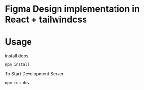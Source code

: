 # Figma Design implementation in React + tailwindcss

# Usage

install deps

    npm install


To Start Development Server

    npm run dev


